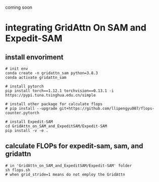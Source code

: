 coming soon
# integrating GridAttn On SAM and Expedit-SAM


## install envoriment
```
# init env
conda create -n gridattn_sam python=3.8.3
conda activate gridattn_sam

# install pytorch
pip install torch==1.12.1 torchvision==0.13.1 -i https://pypi.tuna.tsinghua.edu.cn/simple

# install other package for calculate flops
# pip install --upgrade git+https://github.com/llipengyu007/flops-counter.pytorch

# install Expedit-SAM
cd GridAttn_on_SAM_and_ExpeditSAM/Expedit-SAM
pip install -v -e .
```

## calculate FLOPs for expedit-sam, sam, and gridattn
```
# in 'GridAttn_on_SAM_and_ExpeditSAM/Expedit-SAM' folder
sh flops.sh
# when grid_stride=1 means do not employ the GridAttn
```



